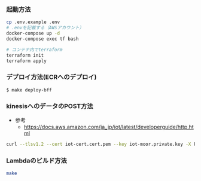 ### 起動方法
```bash
cp .env.example .env
# .envを記載する（AWSアカウント）
docker-compose up -d
docker-compose exec tf bash

# コンテナ内でterraform
terraform init
terraform apply
```

### デプロイ方法(ECRへのデプロイ)
```
$ make deploy-bff
```

### kinesisへのデータのPOST方法
- 参考
  - https://docs.aws.amazon.com/ja_jp/iot/latest/developerguide/http.html

```bash
curl --tlsv1.2 --cert iot-cert.cert.pem --key iot-moor.private.key -X POST -d '{"sens": 1.0, "sens2": 2.5}' https://<iot-core-endpoint>:8443/topics/iot/something
```

### Lambdaのビルド方法
```bash
make
```
